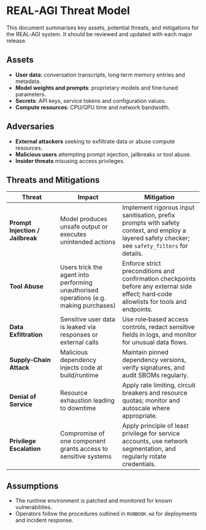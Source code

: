# REAL‑AGI Threat Model

This document summarises key assets, potential threats, and mitigations for the REAL‑AGI system.  It should be reviewed and updated with each major release.

## Assets

- **User data**: conversation transcripts, long‑term memory entries and metadata.
- **Model weights and prompts**: proprietary models and fine‑tuned parameters.
- **Secrets**: API keys, service tokens and configuration values.
- **Compute resources**: CPU/GPU time and network bandwidth.

## Adversaries

- **External attackers** seeking to exfiltrate data or abuse compute resources.
- **Malicious users** attempting prompt injection, jailbreaks or tool abuse.
- **Insider threats** misusing access privileges.

## Threats and Mitigations

| Threat | Impact | Mitigation |
|-------|--------|-----------|
| **Prompt Injection / Jailbreak** | Model produces unsafe output or executes unintended actions | Implement rigorous input sanitisation, prefix prompts with safety context, and employ a layered safety checker; see `safety_filters` for details. |
| **Tool Abuse** | Users trick the agent into performing unauthorised operations (e.g. making purchases) | Enforce strict preconditions and confirmation checkpoints before any external side effect; hard‑code allowlists for tools and endpoints. |
| **Data Exfiltration** | Sensitive user data is leaked via responses or external calls | Use role‑based access controls, redact sensitive fields in logs, and monitor for unusual data flows. |
| **Supply‑Chain Attack** | Malicious dependency injects code at build/runtime | Maintain pinned dependency versions, verify signatures, and audit SBOMs regularly. |
| **Denial of Service** | Resource exhaustion leading to downtime | Apply rate limiting, circuit breakers and resource quotas; monitor and autoscale where appropriate. |
| **Privilege Escalation** | Compromise of one component grants access to sensitive systems | Apply principle of least privilege for service accounts, use network segmentation, and regularly rotate credentials. |

## Assumptions

- The runtime environment is patched and monitored for known vulnerabilities.
- Operators follow the procedures outlined in `RUNBOOK.md` for deployments and incident response.